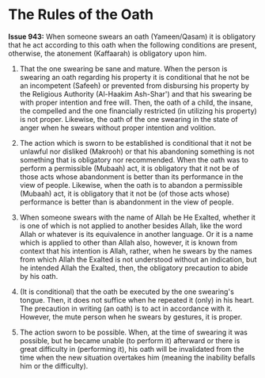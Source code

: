 The Rules of the Oath
=====================

**Issue 943:** When someone swears an oath (Yameen/Qasam) it is
obligatory that he act according to this oath when the following
conditions are present, otherwise, the atonement (Kaffaarah) is
obligatory upon him.

1) That the one swearing be sane and mature. When the person is swearing
an oath regarding his property it is conditional that he not be an
incompetent (Safeeh) or prevented from disbursing his property by the
Religious Authority (Al-Haakim Ash-Shar') and that his swearing be with
proper intention and free will. Then, the oath of a child, the insane,
the compelled and the one financially restricted (in utilizing his
property) is not proper. Likewise, the oath of the one swearing in the
state of anger when he swears without proper intention and volition.

2) The action which is sworn to be established is conditional that it
not be unlawful nor disliked (Makrooh) or that his abandoning something
is not something that is obligatory nor recommended. When the oath was
to perform a permissible (Mubaah) act, it is obligatory that it not be
of those acts whose abandonment is better than its performance in the
view of people. Likewise, when the oath is to abandon a permissible
(Mubaah) act, it is obligatory that it not be (of those acts whose)
performance is better than is abandonment in the view of people.

3) When someone swears with the name of Allah be He Exalted, whether it
is one of which is not applied to another besides Allah, like the word
Allah or whatever is its equivalence in another language. Or it is a
name which is applied to other than Allah also, however, it is known
from context that his intention is Allah, rather, when he swears by the
names from which Allah the Exalted is not understood without an
indication, but he intended Allah the Exalted, then, the obligatory
precaution to abide by his oath.

4) (It is conditional) that the oath be executed by the one swearing's
tongue. Then, it does not suffice when he repeated it (only) in his
heart. The precaution in writing (an oath) is to act in accordance with
it. However, the mute person when he swears by gestures, it is proper.

5) The action sworn to be possible. When, at the time of swearing it was
possible, but he became unable (to perform it) afterward or there is
great difficulty in (performing it), his oath will be invalidated from
the time when the new situation overtakes him (meaning the inability
befalls him or the difficulty).


